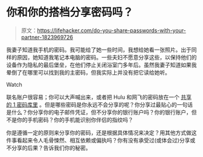 # 你和你的搭档分享密码吗？

> 原文：<https://lifehacker.com/do-you-share-passwords-with-your-partner-1823969726>

我妻子知道我手机的密码。我可能给了她一些时间，我想给她看一张照片。出于同样的原因，她知道我笔记本电脑的密码。一些夫妇不愿意分享这些，以保持他们的设备作为隐私的最后堡垒，在他们停止关闭浴室门多年后。虽然我妻子知道如果我晕倒了在哪里可以找到我的主密码，但我实际上并没有把它读给她听。

Watch

联名账户很容易；你可以大声喊出来，或者把 Hulu 和网飞的密码放在一个 [共享的 1 密码库里](https://lifehacker.com/what-to-put-in-your-password-manager-1822118327) 。但是哪些密码是你永远不会分享的呢？你分享过最贴心的一句话是什么？你分享你的电子邮件凭证，但不分享你的银行账户吗？你的银行账户，但不是你的手机密码？你的手机能识别你伴侣的指纹吗？

你是遵循一定的原则来分享你的密码，还是根据具体情况来决定？用其他方式做这件事看起来令人毛骨悚然、相互依赖或偏执吗？你有没有承受过(或体会过)分享或不分享的后果？告诉我们你的秘密。